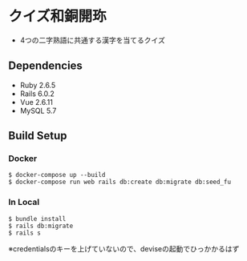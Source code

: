# クイズ和銅開珎
- 4つの二字熟語に共通する漢字を当てるクイズ

## Dependencies
- Ruby 2.6.5
- Rails 6.0.2
- Vue 2.6.11
- MySQL 5.7

## Build Setup

### Docker
```
$ docker-compose up --build
$ docker-compose run web rails db:create db:migrate db:seed_fu
```

### In Local
```
$ bundle install
$ rails db:migrate
$ rails s
```
※credentialsのキーを上げていないので、deviseの起動でひっかかるはず
